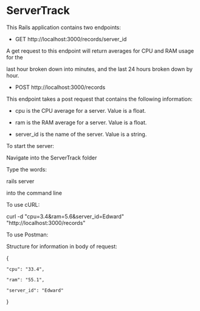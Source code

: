 # ServerTrack

This Rails application contains two endpoints:
* GET http://localhost:3000/records/server_id

A get request to this endpoint will return averages for CPU and RAM usage for the

last hour broken down into minutes, and the last 24 hours broken down by hour.

* POST http://localhost:3000/records

This endpoint takes a post request that contains the following information:

* cpu is the CPU average for a server. Value is a float.

* ram is the RAM average for a server. Value is a float.

* server_id is the name of the server. Value is a string.

To start the server:

Navigate into the ServerTrack folder

Type the words:

rails server

into the command line

To use cURL:

curl -d "cpu=3.4&ram=5.6&server_id=Edward" "http://localhost:3000/records"

To use Postman:

Structure for information in body of request:

{

    "cpu": "33.4",

    "ram": "55.1",

    "server_id": "Edward"
}
